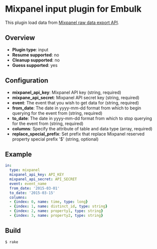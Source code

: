 # Mixpanel input plugin for Embulk

This plugin load data from [Mixpanel raw data export API](https://mixpanel.com/docs/api-documentation/exporting-raw-data-you-inserted-into-mixpanel).

## Overview

* **Plugin type**: input
* **Resume supported**: no
* **Cleanup supported**: no
* **Guess supported**: yes

## Configuration

- **mixpanel_api_key**: Mixpanel API key (string, required)
- **mixpane_api_secret**: Mixpanel API secret key (string, required)
- **event**: The event that you wish to get data for (string, required)
- **from_date**: The date in yyyy-mm-dd format from which to begin querying for the event from (string, required)
- **to_date**: The date in yyyy-mm-dd format from which to stop querying for the event from (string, required)
- **columns**: Specify the attribute of table and data type (array, required)
- **replace_special_prefix**: Set prefix that replace Mixpanel reserved property special prefix '$' (string, optional)

## Example

```yaml
in:
  type: mixpanel
  mixpanel_api_key: API_KEY
  mixpanel_api_secret: API_SECRET
  event: event_name
  from_date: '2015-03-01'
  to_date: '2015-03-15'
  columns:
  - {index: 0, name: time, type: long}
  - {index: 1, name: distinct_id, type: string}
  - {index: 2, name: property1, type: string}
  - {index: 3, name: property2, type: string}
```

## Build

```
$ rake
```
